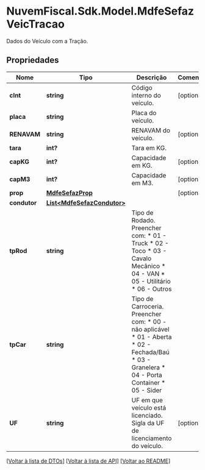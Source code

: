 # NuvemFiscal.Sdk.Model.MdfeSefazVeicTracao
Dados do Veículo com a Tração.

## Propriedades

Nome | Tipo | Descrição | Comentários
------------ | ------------- | ------------- | -------------
**cInt** | **string** | Código interno do veículo. | [optional] 
**placa** | **string** | Placa do veículo. | 
**RENAVAM** | **string** | RENAVAM do veículo. | [optional] 
**tara** | **int?** | Tara em KG. | 
**capKG** | **int?** | Capacidade em KG. | [optional] 
**capM3** | **int?** | Capacidade em M3. | [optional] 
**prop** | [**MdfeSefazProp**](MdfeSefazProp.md) |  | [optional] 
**condutor** | [**List&lt;MdfeSefazCondutor&gt;**](MdfeSefazCondutor.md) |  | 
**tpRod** | **string** | Tipo de Rodado.  Preencher com:  * 01 - Truck  * 02 - Toco  * 03 - Cavalo Mecânico  * 04 - VAN  * 05 - Utilitário  * 06 - Outros | 
**tpCar** | **string** | Tipo de Carroceria.  Preencher com:  * 00 - não aplicável  * 01 - Aberta  * 02 - Fechada/Baú  * 03 - Granelera  * 04 - Porta Container  * 05 - Sider | 
**UF** | **string** | UF em que veículo está licenciado.  Sigla da UF de licenciamento do veículo. | [optional] 

[[Voltar à lista de DTOs]](../README.md#documentation-for-models) [[Voltar à lista de API]](../README.md#documentation-for-api-endpoints) [[Voltar ao README]](../README.md)

